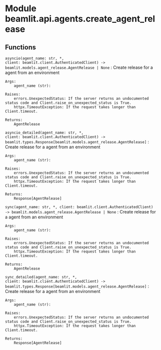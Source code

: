 Module beamlit.api.agents.create_agent_release
==============================================

Functions
---------

`asyncio(agent_name: str, *, client: beamlit.client.AuthenticatedClient) ‑> beamlit.models.agent_release.AgentRelease | None`
:   Create release for a agent from an environment
    
    Args:
        agent_name (str):
    
    Raises:
        errors.UnexpectedStatus: If the server returns an undocumented status code and Client.raise_on_unexpected_status is True.
        httpx.TimeoutException: If the request takes longer than Client.timeout.
    
    Returns:
        AgentRelease

`asyncio_detailed(agent_name: str, *, client: beamlit.client.AuthenticatedClient) ‑> beamlit.types.Response[beamlit.models.agent_release.AgentRelease]`
:   Create release for a agent from an environment
    
    Args:
        agent_name (str):
    
    Raises:
        errors.UnexpectedStatus: If the server returns an undocumented status code and Client.raise_on_unexpected_status is True.
        httpx.TimeoutException: If the request takes longer than Client.timeout.
    
    Returns:
        Response[AgentRelease]

`sync(agent_name: str, *, client: beamlit.client.AuthenticatedClient) ‑> beamlit.models.agent_release.AgentRelease | None`
:   Create release for a agent from an environment
    
    Args:
        agent_name (str):
    
    Raises:
        errors.UnexpectedStatus: If the server returns an undocumented status code and Client.raise_on_unexpected_status is True.
        httpx.TimeoutException: If the request takes longer than Client.timeout.
    
    Returns:
        AgentRelease

`sync_detailed(agent_name: str, *, client: beamlit.client.AuthenticatedClient) ‑> beamlit.types.Response[beamlit.models.agent_release.AgentRelease]`
:   Create release for a agent from an environment
    
    Args:
        agent_name (str):
    
    Raises:
        errors.UnexpectedStatus: If the server returns an undocumented status code and Client.raise_on_unexpected_status is True.
        httpx.TimeoutException: If the request takes longer than Client.timeout.
    
    Returns:
        Response[AgentRelease]